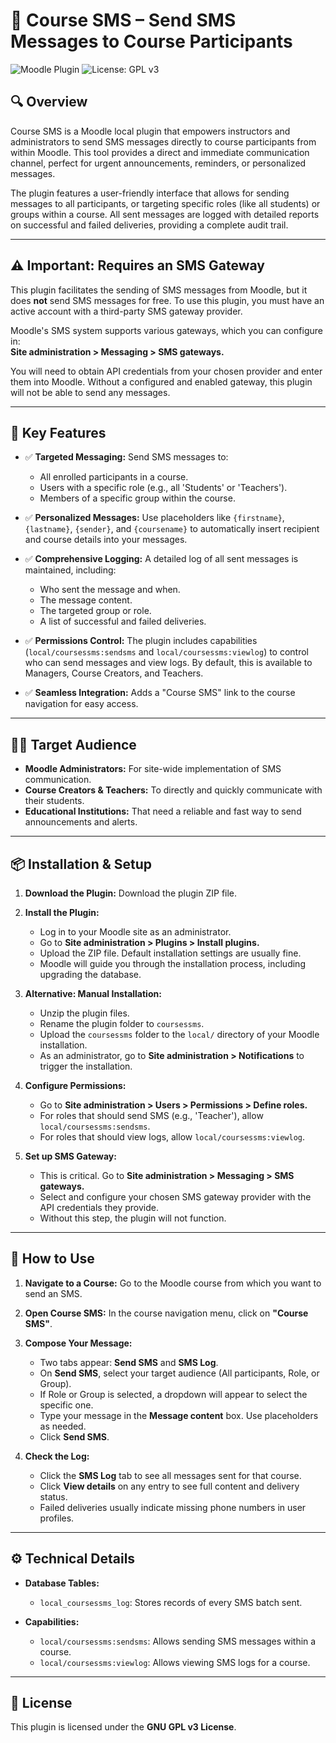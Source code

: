 # 📡 Course SMS – Send SMS Messages to Course Participants

![Moodle Plugin](https://img.shields.io/badge/Moodle-4.5+-blue.svg)
![License: GPL v3](https://img.shields.io/badge/License-GPLv3-blue.svg)

## 🔍 Overview  
Course SMS is a Moodle local plugin that empowers instructors and administrators to send SMS messages directly to course participants from within Moodle. This tool provides a direct and immediate communication channel, perfect for urgent announcements, reminders, or personalized messages.

The plugin features a user-friendly interface that allows for sending messages to all participants, or targeting specific roles (like all students) or groups within a course. All sent messages are logged with detailed reports on successful and failed deliveries, providing a complete audit trail.

---

## ⚠️ Important: Requires an SMS Gateway  
This plugin facilitates the sending of SMS messages from Moodle, but it does **not** send SMS messages for free. To use this plugin, you must have an active account with a third-party SMS gateway provider.

Moodle's SMS system supports various gateways, which you can configure in:  
**Site administration > Messaging > SMS gateways.**

You will need to obtain API credentials from your chosen provider and enter them into Moodle. Without a configured and enabled gateway, this plugin will not be able to send any messages.

---

## 🚀 Key Features  

- ✅ **Targeted Messaging:** Send SMS messages to:  
  - All enrolled participants in a course.  
  - Users with a specific role (e.g., all 'Students' or 'Teachers').  
  - Members of a specific group within the course.

- ✅ **Personalized Messages:** Use placeholders like `{firstname}`, `{lastname}`, `{sender}`, and `{coursename}` to automatically insert recipient and course details into your messages.

- ✅ **Comprehensive Logging:** A detailed log of all sent messages is maintained, including:  
  - Who sent the message and when.  
  - The message content.  
  - The targeted group or role.  
  - A list of successful and failed deliveries.

- ✅ **Permissions Control:** The plugin includes capabilities (`local/coursessms:sendsms` and `local/coursessms:viewlog`) to control who can send messages and view logs. By default, this is available to Managers, Course Creators, and Teachers.

- ✅ **Seamless Integration:** Adds a "Course SMS" link to the course navigation for easy access.

---

## 🧑‍🏫 Target Audience  
- **Moodle Administrators:** For site-wide implementation of SMS communication.  
- **Course Creators & Teachers:** To directly and quickly communicate with their students.  
- **Educational Institutions:** That need a reliable and fast way to send announcements and alerts.

---

## 📦 Installation & Setup  

1. **Download the Plugin:** Download the plugin ZIP file.

2. **Install the Plugin:**  
   - Log in to your Moodle site as an administrator.  
   - Go to **Site administration > Plugins > Install plugins.**  
   - Upload the ZIP file. Default installation settings are usually fine.  
   - Moodle will guide you through the installation process, including upgrading the database.

3. **Alternative: Manual Installation:**  
   - Unzip the plugin files.  
   - Rename the plugin folder to `coursessms`.  
   - Upload the `coursessms` folder to the `local/` directory of your Moodle installation.  
   - As an administrator, go to **Site administration > Notifications** to trigger the installation.

4. **Configure Permissions:**  
   - Go to **Site administration > Users > Permissions > Define roles.**  
   - For roles that should send SMS (e.g., 'Teacher'), allow `local/coursessms:sendsms`.  
   - For roles that should view logs, allow `local/coursessms:viewlog`.

5. **Set up SMS Gateway:**  
   - This is critical. Go to **Site administration > Messaging > SMS gateways.**  
   - Select and configure your chosen SMS gateway provider with the API credentials they provide.  
   - Without this step, the plugin will not function.

---

## 📖 How to Use  

1. **Navigate to a Course:** Go to the Moodle course from which you want to send an SMS.

2. **Open Course SMS:** In the course navigation menu, click on **"Course SMS"**.

3. **Compose Your Message:**  
   - Two tabs appear: **Send SMS** and **SMS Log**.  
   - On **Send SMS**, select your target audience (All participants, Role, or Group).  
   - If Role or Group is selected, a dropdown will appear to select the specific one.  
   - Type your message in the **Message content** box. Use placeholders as needed.  
   - Click **Send SMS**.

4. **Check the Log:**  
   - Click the **SMS Log** tab to see all messages sent for that course.  
   - Click **View details** on any entry to see full content and delivery status.  
   - Failed deliveries usually indicate missing phone numbers in user profiles.

---

## ⚙️ Technical Details  

- **Database Tables:**  
  - `local_coursessms_log`: Stores records of every SMS batch sent.

- **Capabilities:**  
  - `local/coursessms:sendsms`: Allows sending SMS messages within a course.  
  - `local/coursessms:viewlog`: Allows viewing SMS logs for a course.

---

## 📄 License  
This plugin is licensed under the **GNU GPL v3 License**.

